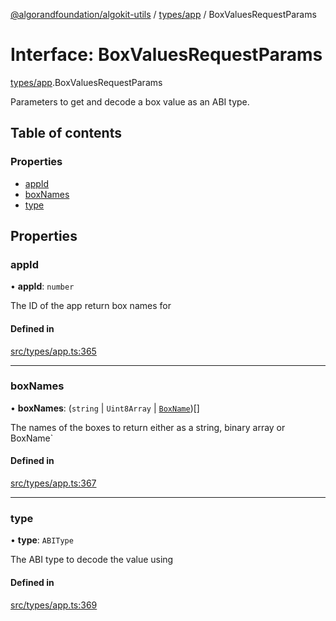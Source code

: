 [@algorandfoundation/algokit-utils](../index.md) / [types/app](../modules/types_app.md) / BoxValuesRequestParams

# Interface: BoxValuesRequestParams

[types/app](../modules/types_app.md).BoxValuesRequestParams

Parameters to get and decode a box value as an ABI type.

## Table of contents

### Properties

- [appId](types_app.BoxValuesRequestParams.md#appid)
- [boxNames](types_app.BoxValuesRequestParams.md#boxnames)
- [type](types_app.BoxValuesRequestParams.md#type)

## Properties

### appId

• **appId**: `number`

The ID of the app return box names for

#### Defined in

[src/types/app.ts:365](https://github.com/algorandfoundation/algokit-utils-ts/blob/main/src/types/app.ts#L365)

___

### boxNames

• **boxNames**: (`string` \| `Uint8Array` \| [`BoxName`](types_app.BoxName.md))[]

The names of the boxes to return either as a string, binary array or BoxName`

#### Defined in

[src/types/app.ts:367](https://github.com/algorandfoundation/algokit-utils-ts/blob/main/src/types/app.ts#L367)

___

### type

• **type**: `ABIType`

The ABI type to decode the value using

#### Defined in

[src/types/app.ts:369](https://github.com/algorandfoundation/algokit-utils-ts/blob/main/src/types/app.ts#L369)
